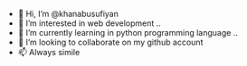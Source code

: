 - 👋 Hi, I’m @khanabusufiyan
- 👀 I’m interested in web development ..
- 🌱 I’m currently learning in python programming language ..
- 💞️ I’m looking to collaborate on my github account 
- 📫 Always simile 

<!---
khanabusufiyan/khanabusufiyan is a ✨ special ✨ repository because its `README.md` (this file) appears on your GitHub profile.
You can click the Preview link to take a look at your changes.
--->
